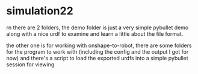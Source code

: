 # simulation22
rn there are 2 folders, the demo folder is just a very simple pybullet demo along with a nice urdf to examine and learn a little about the file format.

the other one is for working with onshape-to-robot, there are some folders for the program to work with (including the config and the output I got for now) and there's a script to load the exported urdfs into a simple pybullet session for viewing
